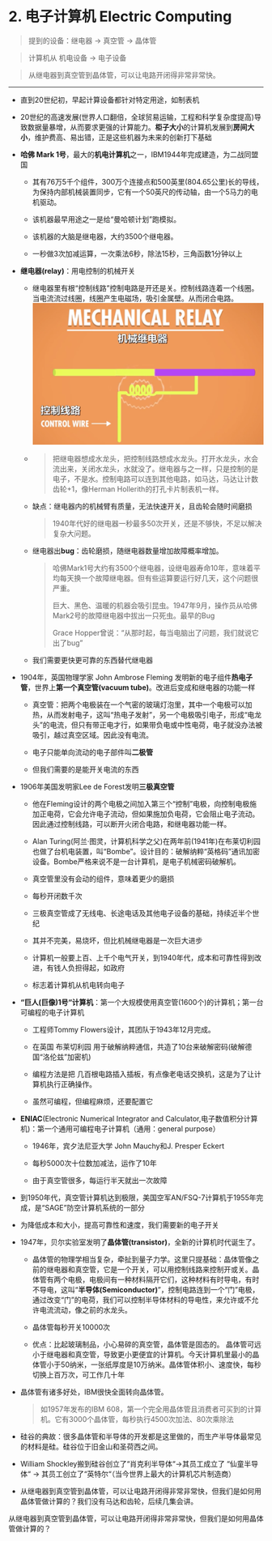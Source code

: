 # 2. 电子计算机 Electric Computing

>  提到的设备：继电器 -&gt; 真空管 -&gt; 晶体管

>  计算机从 机电设备 -&gt; 电子设备

>  从继电器到真空管到晶体管，可以让电路开闭得非常非常快。

---

* 直到20世纪初，早起计算设备都针对特定用途，如制表机

* 20世纪的高速发展\(世界人口翻倍，全球贸易运输，工程和科学复杂度提高\)导致数据量暴增，从而要求更强的计算能力。**柜子大小**的计算机发展到**房间大小**，维护费高、易出错，正是这些机器为未来的创新打下基础

* **哈佛 Mark 1号**，最大的**机电计算机**之一，IBM1944年完成建造，为二战同盟国

  * 其有76万5千个组件，300万个连接点和500英里\(804.65公里\)长的导线，为保持内部机械装置同步，它有一个50英尺的传动轴，由一个5马力的电机驱动。

  * 该机器最早用途之一是给“曼哈顿计划”跑模拟。

  * 该机器的大脑是继电器，大约3500个继电器。

  * 一秒做3次加减运算，一次乘法6秒，除法15秒，三角函数1分钟以上

* **继电器\(relay\)**：用电控制的机械开关

  * 继电器里有根“控制线路”控制电路是开还是关。控制线路连着一个线圈。当电流流过线圈，线圈产生电磁场，吸引金属壁。从而闭合电路。![](../assets/机械继电器.png)

  * > 把继电器想成水龙头，把控制线路想成水龙头。打开水龙头，水会流出来，关闭水龙头，水就没了。继电器与之一样，只是控制的是电子，不是水。控制电路可以连到其他电路，如马达，马达让计数齿轮+1，像Herman Hollerith的打孔卡片制表机一样。
  * 缺点：继电器内的机械臂有质量，无法快速开关，且齿轮会随时间磨损

    > 1940年代好的继电器一秒最多50次开关，还是不够快，不足以解决复杂大问题。

  * 继电器出**bug**：齿轮磨损，随继电器数量增加故障概率增加。

    > 哈佛Mark1号大约有3500个继电器，设继电器寿命10年，意味着平均每天换一个故障继电器。但有些运算要运行好几天，这个问题很严重。
    >
    > 巨大、黑色、温暖的机器会吸引昆虫。1947年9月，操作员从哈佛Mark2号的故障继电器中拔出一只死虫。最早的Bug
    >
    > Grace  Hopper曾说：“从那时起，每当电脑出了问题，我们就说它出了bug”

  * 我们需要更快更可靠的东西替代继电器

* 1904年，英国物理学家 John Ambrose Fleming 发明新的电子组件**热电子管**，世界上**第一个真空管\(vacuum tube\)**。改进后变成和继电器的功能一样

  * 真空管：把两个电极装在一个气密的玻璃灯泡里，其中一个电极可以加热，从而发射电子，这叫“热电子发射”，另一个电极吸引电子，形成“电龙头”的电流，但只有带正电才行，如果带负电或中性电荷，电子就没办法被吸引，越过真空区域。因此没有电流。

  * 电子只能单向流动的电子部件叫**二极管**

  * 但我们需要的是能开关电流的东西

* 1906年美国发明家Lee de Forest发明**三极真空管**

  * 他在Fleming设计的两个电极之间加入第三个“控制”电极，向控制电极施加正电荷，它会允许电子流动，但如果施加负电荷，它会阻止电子流动。因此通过控制线路，可以断开火闭合电路，和继电器功能一样。

  * Alan Turing\(阿兰·图灵，计算机科学之父\)在两年前\(1941年\)在布莱切利园也做了台机电装置，叫“Bombe”。设计目的：破解纳粹“英格码”通讯加密设备。Bombe严格来说不是一台计算机，是电子机械密码破解机。

  * 真空管里没有会动的组件，意味着更少的磨损

  * 每秒开闭数千次

  * 三极真空管成了无线电、长途电话及其他电子设备的基础，持续近半个世纪

  * 其并不完美，易烧坏，但比机械继电器是一次巨大进步

  * 计算机一般要上百、上千个电气开关，到1940年代，成本和可靠性得到改进，有钱人负担得起，如政府

  * 标志着计算机从机电转向电子

* **“巨人\(巨像\)1号“计算机**：第一个大规模使用真空管\(1600个\)的计算机；第一台可编程的电子计算机

  * 工程师Tommy Flowers设计，其团队于1943年12月完成。

  * 在英国 布莱切利园 用于破解纳粹通信，共造了10台来破解密码\(破解德国“洛伦兹”加密机\)

  * 编程方法是把 几百根电路插入插板，有点像老电话交换机，这是为了让计算机执行正确操作。

  * 虽然可编程，但编程麻烦，还要配置它

* **ENIAC**\(Electronic Numerical Integrator and Calculator,电子数值积分计算机\)：第一个通用可编程电子计算机（通用：general purpose）

  * 1946年，宾夕法尼亚大学 John Mauchy和J. Presper Eckert

  * 每秒5000次十位数加减法，运作了10年

  * 由于真空管很多，每运行半天就出一次故障

* 到1950年代，真空管计算机达到极限，美国空军AN/FSQ-7计算机于1955年完成，是“SAGE”防空计算机系统的一部分

* 为降低成本和大小，提高可靠性和速度，我们需要新的电子开关

* 1947年，贝尔实验室发明了**晶体管\(transistor\)**，全新的计算机时代诞生了。

  * 晶体管的物理学相当复杂，牵扯到量子力学。这里只提基础：晶体管像之前的继电器和真空管，它是一个开关，可以用控制线路来控制开或关。晶体管有两个电极，电极间有一种材料隔开它们，这种材料有时导电，有时不导电，这叫“**半导体\(Semiconductor\)**”，控制电路连到一个“门”电极，通过改变“门”的电荷，我们可以控制半导体材料的导电性，来允许或不允许电流流动，像之前的水龙头。

  * 晶体管每秒开关10000次

  * 优点：比起玻璃制品，小心易碎的真空管，晶体管是固态的。 晶体管可远小于继电器和真空管，导致更小更便宜的计算机。今天计算机里最小的晶体管小于50纳米，一张纸厚度是10万纳米。晶体管体积小、速度快，每秒切换上百万次，可工作几十年

* 晶体管有诸多好处，IBM很快全面转向晶体管。

  > 如1957年发布的IBM 608，第一个完全用晶体管且消费者可买到的计算机。它有3000个晶体管，每秒执行4500次加法、80次乘除法

* 硅谷的典故：很多晶体管和半导体的开发都是这里做的，而生产半导体最常见的材料是硅。硅谷位于旧金山和圣荷西之间。

* William Shockley搬到硅谷创立了“肖克利半导体“-&gt;其员工成立了 “仙童半导体“ -&gt; 其员工创立了“英特尔“（当今世界上最大的计算机芯片制造商）

* 从继电器到真空管到晶体管，可以让电路开闭得非常非常快，但我们是如何用晶体管做计算的？我们没有马达和齿轮，后续几集会讲。

从继电器到真空管到晶体管，可以让电路开闭得非常非常快，但我们是如何用晶体管做计算的？


